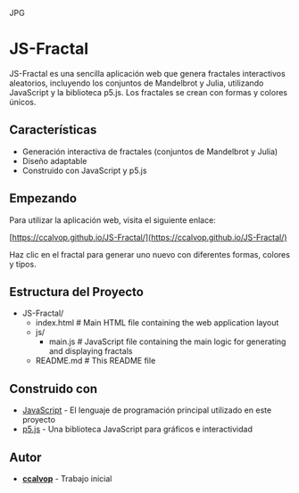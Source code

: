 JPG

# JS-Fractal

JS-Fractal es una sencilla aplicación web que genera fractales interactivos aleatorios, incluyendo los conjuntos de Mandelbrot y Julia, utilizando JavaScript y la biblioteca p5.js. Los fractales se crean con formas y colores únicos.

## Características

- Generación interactiva de fractales (conjuntos de Mandelbrot y Julia)
- Diseño adaptable
- Construido con JavaScript y p5.js

## Empezando

Para utilizar la aplicación web, visita el siguiente enlace:

[https://ccalvop.github.io/JS-Fractal/](https://ccalvop.github.io/JS-Fractal/)

Haz clic en el fractal para generar uno nuevo con diferentes formas, colores y tipos.

## Estructura del Proyecto

- JS-Fractal/
  - index.html # Main HTML file containing the web application layout
  - js/
    - main.js # JavaScript file containing the main logic for generating and displaying fractals
  - README.md # This README file

## Construido con

- [JavaScript](https://developer.mozilla.org/es/docs/Web/JavaScript) - El lenguaje de programación principal utilizado en este proyecto
- [p5.js](https://p5js.org/es/) - Una biblioteca JavaScript para gráficos e interactividad

## Autor

- **[ccalvop](https://github.com/ccalvop)** - Trabajo inicial
